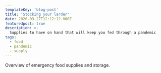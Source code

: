 ```yaml
---
templateKey: 'blog-post'
title: 'Stocking your larder'
date: 2020-03-27T12:12:12.000Z
featuredpost: true
description: >-
  Supplies to have on hand that will keep you fed through a pandemic
tags:
  - food
  - pandemic
  - supply
---
```


Overview of emergency food supplies and storage.
